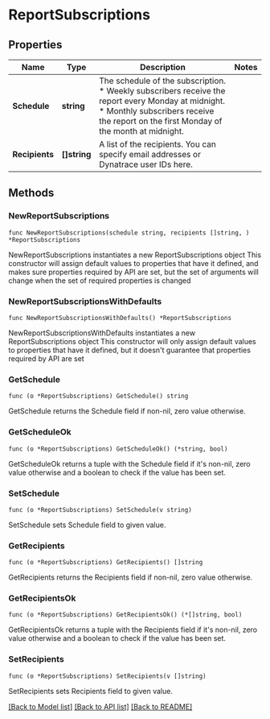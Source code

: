 # ReportSubscriptions

## Properties

Name | Type | Description | Notes
------------ | ------------- | ------------- | -------------
**Schedule** | **string** | The schedule of the subscription.    * Weekly subscribers receive the report every Monday at midnight.   * Monthly subscribers receive the report on the first Monday of the month at midnight. | 
**Recipients** | **[]string** | A list of the recipients.   You can specify email addresses or Dynatrace user IDs here. | 

## Methods

### NewReportSubscriptions

`func NewReportSubscriptions(schedule string, recipients []string, ) *ReportSubscriptions`

NewReportSubscriptions instantiates a new ReportSubscriptions object
This constructor will assign default values to properties that have it defined,
and makes sure properties required by API are set, but the set of arguments
will change when the set of required properties is changed

### NewReportSubscriptionsWithDefaults

`func NewReportSubscriptionsWithDefaults() *ReportSubscriptions`

NewReportSubscriptionsWithDefaults instantiates a new ReportSubscriptions object
This constructor will only assign default values to properties that have it defined,
but it doesn't guarantee that properties required by API are set

### GetSchedule

`func (o *ReportSubscriptions) GetSchedule() string`

GetSchedule returns the Schedule field if non-nil, zero value otherwise.

### GetScheduleOk

`func (o *ReportSubscriptions) GetScheduleOk() (*string, bool)`

GetScheduleOk returns a tuple with the Schedule field if it's non-nil, zero value otherwise
and a boolean to check if the value has been set.

### SetSchedule

`func (o *ReportSubscriptions) SetSchedule(v string)`

SetSchedule sets Schedule field to given value.


### GetRecipients

`func (o *ReportSubscriptions) GetRecipients() []string`

GetRecipients returns the Recipients field if non-nil, zero value otherwise.

### GetRecipientsOk

`func (o *ReportSubscriptions) GetRecipientsOk() (*[]string, bool)`

GetRecipientsOk returns a tuple with the Recipients field if it's non-nil, zero value otherwise
and a boolean to check if the value has been set.

### SetRecipients

`func (o *ReportSubscriptions) SetRecipients(v []string)`

SetRecipients sets Recipients field to given value.



[[Back to Model list]](../README.md#documentation-for-models) [[Back to API list]](../README.md#documentation-for-api-endpoints) [[Back to README]](../README.md)



